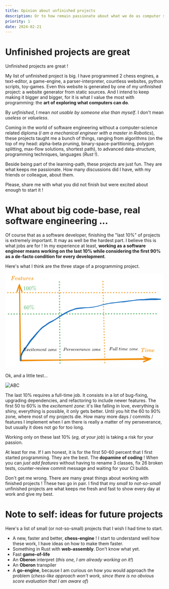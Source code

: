 ```yaml
---
title: Opinion about unfinished projects
description: Or to how remain passionate about what we do as computer scientist
priority: 1
date: 2024-02-21
---
```


# Unfinished projects are great

Unfinished projects are great !

My list of unfinished project is big. I have programmed 2 chess engines, a text-editor, a game-engine, a parser-interpreter, countless websites, python scripts, toy-games. Even this website is generated by one of my unfinished project: a website generator from static sources. And I intend to keep making it bigger and bigger, for it is what I value the most with programming: the **art of exploring what computers can do**.

By *unfinished*, I mean *not usable by someone else than myself*. I don't mean *useless* or *valueless*.

Coming in the world of software engineering without a computer-science related diploma (*I am a mechanical engineer with a master in Robotics*), these projects taught me a bunch of things, ranging from algorithms (on the top of my head: alpha-beta pruning, binary-space-partitioning, polygon splitting, max-flow solutions, shortest path), to advanced data-structure, programming techniques, languages (*Rust* !).

Beside being part of the learning-path, these projects are just fun. They are what keeps me passionate. How many discussions did I have, with my friends or colleague, about them.

Please, share me with what you did not finish but were excited about enough to start it !

# What about big code-base, real software engineering ...

Of course that as a software developer, finishing the "last 10%" of projects is extremely important. It may as well be the hardest part. I believe this is what jobs are for ! In my experience at least, **working as a software engineer means working on the last 10% while considering the first 90% as a de-facto condition for every development**.

Here's what I think are the three stage of a programming project.

<div class="image_container">
<img src="images/personal-projects.png"/>
</div>

Ok, and a little test...

![ABC](../images/personal-projects.png)

The last 10% requires a full-time job. It consists in a lot of bug-fixing, upgrading dependencies, and refactoring to include newer features. The first 50 to 60% is the *excitement zone*: it's like falling in love, everything is shiny, everything is possible, it only gets better. Until you hit the 60 to 90% zone, where most of my projects die. How many more days / commits / features I implement when I am there is really a matter of my perseverance, but usually it does not go for too long.

Working only on these last 10% (*eg, at your job*) is taking a risk for your passion.

At least for me. If I am honest, it is for the first 50-60 percent that I first started programming. They are the best. The **dopamine of coding** ! When you can *just add features* without having to rename 3 classes, fix 26 broken tests, counter-review commit message and waiting for your CI builds.

Don't get me wrong. There are many great things about working with finished projects ! These two go in pair. I find that my *small to not-so-small* unfinished projects are what keeps me fresh and fast to show every day at work and give my best.

# Note to self: ideas for future projects

Here's a list of small (or not-so-small) projects that I wish I had time to start.

- A new, faster and better, **chess-engine** ! I start to understand well how these work, I have ideas on how to make them faster.
- Something in Rust with **web-assembly**. Don't know what yet.
- Fast **game-of-life**
- An **Oberon** interpret (*this one, I am already working on it!*)
- An **Oberon** transpiler
- A **go-engine**, because I am curious on how you would approach the problem (*chess-like approach won't work, since there is no obvious score evaluation that I am aware of*)

